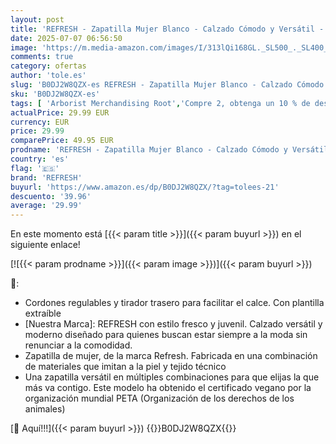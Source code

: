 ```yaml
---
layout: post
title: 'REFRESH - Zapatilla Mujer Blanco - Calzado Cómodo y Versátil - Moda Casual - Modelo 17240401  Talla 41 '
date: 2025-07-07 06:56:50
image: 'https://m.media-amazon.com/images/I/313lQi168GL._SL500_._SL400_.jpg'
comments: true
category: ofertas
author: 'tole.es'
slug: 'B0DJ2W8QZX-es REFRESH - Zapatilla Mujer Blanco - Calzado Cómodo y...'
sku: 'B0DJ2W8QZX-es'
tags: [ 'Arborist Merchandising Root','Compre 2, obtenga un 10 % de descuento','Compre 2, obtenga un 10 % de descuento 2','Moda','Moda Mujer','Self Service','Special Features Stores','Zapatillas casual para mujer','Zapatillas deportivas y de moda para mujer','Zapatos para mujer','c8538d25-3af9-48d3-aeff-5f3ce5572a36_0','c8538d25-3af9-48d3-aeff-5f3ce5572a36_1701','refresh','zapatilla','🇪🇸', ]
actualPrice: 29.99 EUR
currency: EUR
price: 29.99
comparePrice: 49.95 EUR
prodname: 'REFRESH - Zapatilla Mujer Blanco - Calzado Cómodo y Versátil - Moda Casual - Modelo 17240401  Talla 41 '
country: 'es'
flag: '🇪🇸'
brand: 'REFRESH'
buyurl: 'https://www.amazon.es/dp/B0DJ2W8QZX/?tag=tolees-21'
descuento: '39.96'
average: '29.99'
---
```


En este momento está [{{< param title >}}]({{< param buyurl >}}) en el siguiente enlace!

[![{{< param prodname >}}]({{< param image >}})]({{< param buyurl >}})

🔎:

- Cordones regulables y tirador trasero para facilitar el calce. Con plantilla extraíble
- [Nuestra Marca]: REFRESH con estilo fresco y juvenil. Calzado versátil y moderno diseñado para quienes buscan estar siempre a la moda sin renunciar a la comodidad.
- Zapatilla de mujer, de la marca Refresh. Fabricada en una combinación de materiales que imitan a la piel y tejido técnico
- Una zapatilla versátil en múltiples combinaciones para que elijas la que más va contigo. Este modelo ha obtenido el certificado vegano por la organización mundial PETA (Organización de los derechos de los animales)

[🛒 Aquí!!!]({{< param buyurl >}})
{{<world>}}B0DJ2W8QZX{{</world>}}
